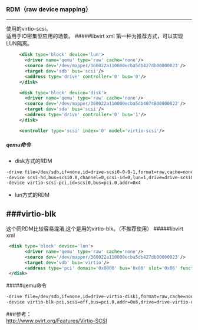 ### RDM（raw device mapping）
-----
使用的virtio-scsi。  
适用于IO密集型应用的场景。
#####libvirt xml
第一种为推荐方式，可以实现LUN隔离。
```xml
     <disk type='block' device='lun'>
       <driver name='qemu' type='raw' cache='none'/>
       <source dev='/dev/mapper/360022a110000ecba5db427db00000023'/>
       <target dev='sdb' bus='scsi'/>
       <address type='drive' controller='0' bus='0'/>
     </disk>

     <disk type='block' device='disk'>
       <driver name='qemu' type='raw' cache='none'/>
       <source dev='/dev/mapper/360022a110000ecba5db4074800000022'/>
       <target dev='sda' bus='scsi'/>
       <address type='drive' controller='0' bus='1'/>
     </disk>

     <controller type='scsi' index='0' model='virtio-scsi'/>
```
##### qemu命令
+ disk方式的RDM
```xml
-drive file=/dev/sdb,if=none,id=drive-scsi0-0-0-1,format=raw,cache=none 
-device scsi-hd,bus=scsi0.0,channel=0,scsi-id=0,lun=1,drive=drive-scsi0-0-0-1,id=scsi0-0-0-1 
-device virtio-scsi-pci,id=scsi0,bus=pci.0,addr=0x4
```
+ lun方式的RDM

###virtio-blk
-----
这个同RDM比较容易混淆,这个是用的virtio-blk。（不推荐使用）
#####libvirt xml
```xml
 <disk type='block' device='lun'>
       <driver name='qemu' type='raw' cache='none'/>
       <source dev='/dev/mapper/360022a110000ecba5db427db00000023'/>
       <target dev='vdb' bus='virtio'/>
       <address type='pci' domain='0x0000' bus='0x00' slot='0x06' function='0x0'/>
 </disk>
```
#####qemu命令
```xml
-drive file=/dev/sdb,if=none,id=drive-virtio-disk1,format=raw,cache=none 
-device virtio-blk-pci,scsi=off,bus=pci.0,addr=0x6,drive=drive-virtio-disk1,id=virtio-disk1
```

###参考：  
http://www.ovirt.org/Features/Virtio-SCSI
